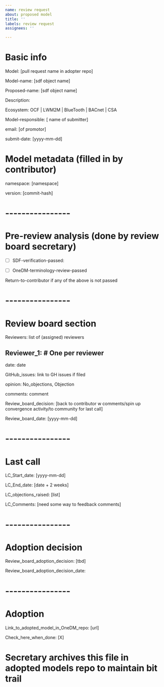 ```yaml
---
name: review request
about: proposed model
title: ''
labels: review request
assignees: ''

---
```


# Basic info 

Model: 
[pull request name in adopter repo]

Model-name: 
[sdf object name]

Proposed-name: 
[sdf object name]

Description:       


Ecosystem:  OCF | LWM2M | BlueTooth | BACnet | CSA

Model-responsible: 
[ name of submitter]

email: [of promotor]

submit-date: [yyyy-mm-dd]

# Model metadata (filled in by contributor)

namespace: [namespace]

version: [commit-hash]

# ----------------

# Pre-review analysis (done by review board secretary)
-[ ] SDF-verification-passed:

-[ ] OneDM-terminology-review-passed

Return-to-contributor if any of the above is not passed


# ----------------

# Review board section

Reviewers: list of (assigned) reviewers

## Reviewer_1:     # One per reviewer

date: date

GitHub_issues: link to GH issues if filed

opinion: No_objections, Objection

comments: comment

Review_board_decision: [back to contributor w comments/spin up \
    convergence activity/to community for last call]

Review_board_date: [yyyy-mm-dd]

# ----------------

# Last call

LC_Start_date: [yyyy-mm-dd]

LC_End_date: [date + 2 weeks]

LC_objections_raised: [list]

LC_Comments: [need some way to feedback comments]

# ----------------

# Adoption decision

Review_board_adoption_decision: [tbd]

Review_board_adoption_decision_date: <date>

# ----------------

# Adoption

Link_to_adopted_model_in_OneDM_repo: [url]

Check_here_when_done: [X]

# Secretary archives this file in adopted models repo to maintain bit trail
